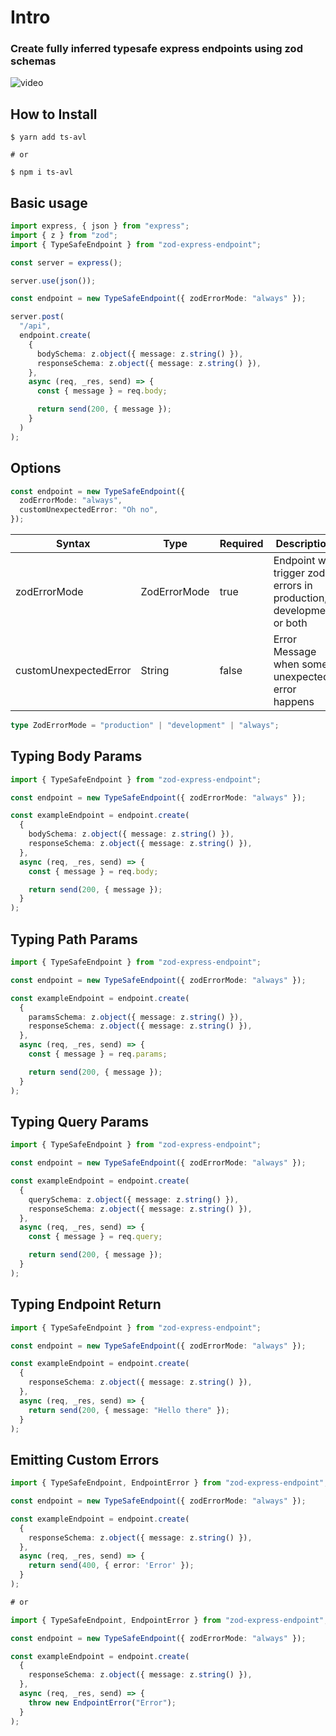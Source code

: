 # Intro

### Create fully inferred typesafe express endpoints using zod schemas

![video]()

## How to Install

```
$ yarn add ts-avl

# or

$ npm i ts-avl
```

## Basic usage

```ts
import express, { json } from "express";
import { z } from "zod";
import { TypeSafeEndpoint } from "zod-express-endpoint";

const server = express();

server.use(json());

const endpoint = new TypeSafeEndpoint({ zodErrorMode: "always" });

server.post(
  "/api",
  endpoint.create(
    {
      bodySchema: z.object({ message: z.string() }),
      responseSchema: z.object({ message: z.string() }),
    },
    async (req, _res, send) => {
      const { message } = req.body;

      return send(200, { message });
    }
  )
);
```

## Options

```ts
const endpoint = new TypeSafeEndpoint({
  zodErrorMode: "always",
  customUnexpectedError: "Oh no",
});
```

| Syntax                | Type         | Required | Description                                                         |
| --------------------- | ------------ | -------- | ------------------------------------------------------------------- |
| zodErrorMode          | ZodErrorMode | true     | Endpoint will trigger zod errors in production, development or both |
| customUnexpectedError | String       | false    | Error Message when some unexpected error happens                    |

```ts
type ZodErrorMode = "production" | "development" | "always";
```

## Typing Body Params

```ts
import { TypeSafeEndpoint } from "zod-express-endpoint";

const endpoint = new TypeSafeEndpoint({ zodErrorMode: "always" });

const exampleEndpoint = endpoint.create(
  {
    bodySchema: z.object({ message: z.string() }),
    responseSchema: z.object({ message: z.string() }),
  },
  async (req, _res, send) => {
    const { message } = req.body;

    return send(200, { message });
  }
);
```

## Typing Path Params

```ts
import { TypeSafeEndpoint } from "zod-express-endpoint";

const endpoint = new TypeSafeEndpoint({ zodErrorMode: "always" });

const exampleEndpoint = endpoint.create(
  {
    paramsSchema: z.object({ message: z.string() }),
    responseSchema: z.object({ message: z.string() }),
  },
  async (req, _res, send) => {
    const { message } = req.params;

    return send(200, { message });
  }
);
```

## Typing Query Params

```ts
import { TypeSafeEndpoint } from "zod-express-endpoint";

const endpoint = new TypeSafeEndpoint({ zodErrorMode: "always" });

const exampleEndpoint = endpoint.create(
  {
    querySchema: z.object({ message: z.string() }),
    responseSchema: z.object({ message: z.string() }),
  },
  async (req, _res, send) => {
    const { message } = req.query;

    return send(200, { message });
  }
);
```

## Typing Endpoint Return

```ts
import { TypeSafeEndpoint } from "zod-express-endpoint";

const endpoint = new TypeSafeEndpoint({ zodErrorMode: "always" });

const exampleEndpoint = endpoint.create(
  {
    responseSchema: z.object({ message: z.string() }),
  },
  async (req, _res, send) => {
    return send(200, { message: "Hello there" });
  }
);
```

## Emitting Custom Errors

```ts
import { TypeSafeEndpoint, EndpointError } from "zod-express-endpoint";

const endpoint = new TypeSafeEndpoint({ zodErrorMode: "always" });

const exampleEndpoint = endpoint.create(
  {
    responseSchema: z.object({ message: z.string() }),
  },
  async (req, _res, send) => {
    return send(400, { error: 'Error' });
  }
);

# or

import { TypeSafeEndpoint, EndpointError } from "zod-express-endpoint";

const endpoint = new TypeSafeEndpoint({ zodErrorMode: "always" });

const exampleEndpoint = endpoint.create(
  {
    responseSchema: z.object({ message: z.string() }),
  },
  async (req, _res, send) => {
    throw new EndpointError("Error");
  }
);
```
